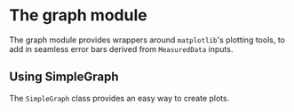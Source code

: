 # The graph module
The graph module provides wrappers around `matplotlib`'s plotting
tools, to add in seamless error bars derived from `MeasuredData` inputs.

## Using SimpleGraph
The `SimpleGraph` class provides an easy way to create plots.